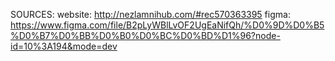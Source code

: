 SOURCES:
website: http://nezlamnihub.com/#rec570363395
figma: https://www.figma.com/file/B2pLyWBlLvOF2UgEaNifQh/%D0%9D%D0%B5%D0%B7%D0%BB%D0%B0%D0%BC%D0%BD%D1%96?node-id=10%3A194&mode=dev
